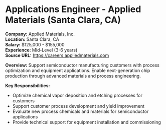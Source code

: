 # Applications Engineer - Applied Materials (Santa Clara, CA)

**Company:** Applied Materials, Inc.  
**Location:** Santa Clara, CA  
**Salary:** $125,000 - $155,000  
**Experience:** Mid-Level (3-6 years)  
**Source URL:** https://careers.appliedmaterials.com

**Overview:** Support semiconductor manufacturing customers with process optimization and equipment applications. Enable next-generation chip production through advanced materials and process engineering.

**Key Responsibilities:**
- Optimize chemical vapor deposition and etching processes for customers
- Support customer process development and yield improvement
- Evaluate new process chemicals and materials for semiconductor applications
- Provide technical support for equipment installation and commissioning